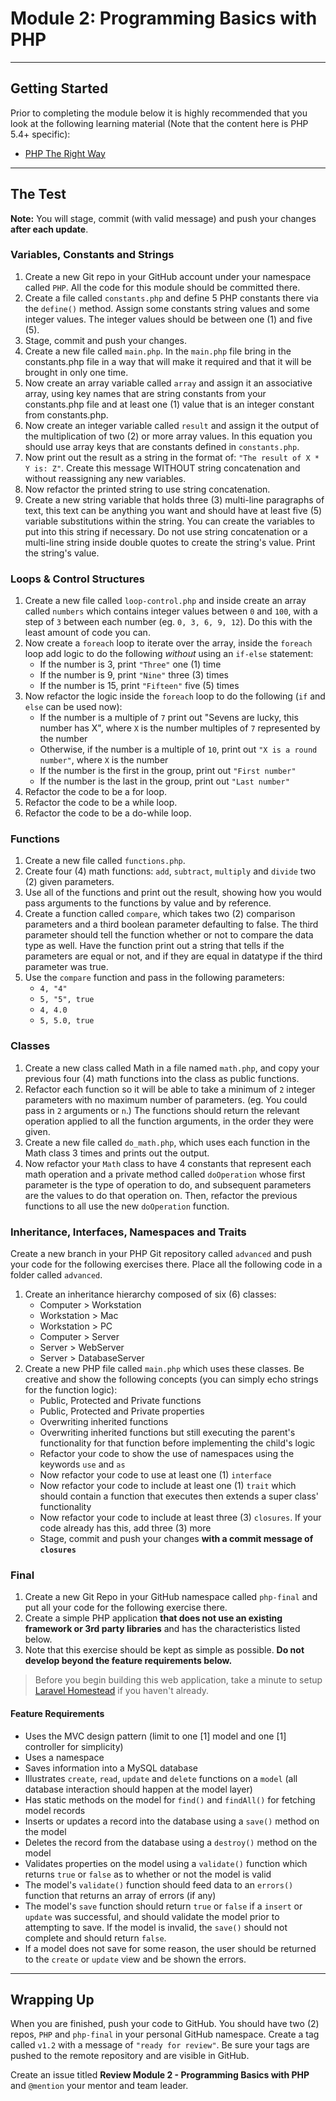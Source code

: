 # Module 2: Programming Basics with PHP

***

## Getting Started

Prior to completing the module below it is highly recommended that you look at the following learning material (Note that the content here is PHP 5.4+ specific):

- [PHP The Right Way](http://phptherightway.com)

***

## The Test

**Note:** You will stage, commit (with valid message) and push your changes **after each update**.

### Variables, Constants and Strings

1. Create a new Git repo in your GitHub account under your namespace called `PHP`. All the code for this module should be committed there.
2. Create a file called `constants.php` and define 5 PHP constants there via the `define()` method. Assign some constants string values and some integer values. The integer values should be between one (1) and five (5).
3. Stage, commit and push your changes.
4. Create a new file called `main.php`. In the `main.php` file bring in the constants.php file in a way that will make it required and that it will be brought in only one time.
5. Now create an array variable called `array` and assign it an associative array, using key names that are string constants from your constants.php file and at least one (1) value that is an integer constant from constants.php.
6. Now create an integer variable called `result` and assign it the output of the multiplication of two (2) or more array values. In this equation you should use array keys that are constants defined in `constants.php`.
7. Now print out the result as a string in the format of: `"The result of X * Y is: Z"`. Create this message WITHOUT string concatenation and without reassigning any new variables.
8. Now refactor the printed string to use string concatenation.
9. Create a new string variable that holds three (3) multi-line paragraphs of text, this text can be anything you want and should have at least five (5) variable substitutions within the string. You can create the variables to put into this string if necessary. Do not use string concatenation or a multi-line string inside double quotes to create the string's value. Print the string's value.

### Loops & Control Structures

1. Create a new file called `loop-control.php` and inside create an array called `numbers` which contains integer values between `0` and `100`, with a step of `3` between each number (eg. `0, 3, 6, 9, 12`). Do this with the least amount of code you can.
2. Now create a `foreach` loop to iterate over the array, inside the `foreach` loop add logic to do the following *without* using an `if-else` statement:
    - If the number is 3, print `"Three"` one (1) time  
    - If the number is 9, print `"Nine"` three (3) times  
    - If the number is 15, print `"Fifteen"` five (5) times  
3. Now refactor the logic inside the `foreach` loop to do the following (`if` and `else` can be used now):  
    - If the number is a multiple of `7` print out "Sevens are lucky, this number has X", where `X` is the number multiples of `7` represented by the number  
    - Otherwise, if the number is a multiple of `10`, print out `"X is a round number"`, where `X` is the number  
    - If the number is the first in the group, print out `"First number"`  
    - If the number is the last in the group, print out `"Last number"`  
4. Refactor the code to be a for loop.
5. Refactor the code to be a while loop.
6. Refactor the code to be a do-while loop.

### Functions

1. Create a new file called `functions.php`.
2. Create four (4) math functions: `add`, `subtract`, `multiply` and `divide` two (2) given parameters.
3. Use all of the functions and print out the result, showing how you would pass arguments to the functions by value and by reference.
4. Create a function called `compare`, which takes two (2) comparison parameters and a third boolean parameter defaulting to false. The third parameter should tell the function whether or not to compare the data type as well. Have the function print out a string that tells if the parameters are equal or not, and if they are equal in datatype if the third parameter was true.
5. Use the `compare` function and pass in the following parameters:
    - `4, "4"`  
    - `5, "5", true`  
    - `4, 4.0`  
    - `5, 5.0, true`  

### Classes

1. Create a new class called Math in a file named `math.php`, and copy your previous four (4) math functions into the class as public functions.
2. Refactor each function so it will be able to take a minimum of `2` integer parameters with no maximum number of parameters. (eg. You could pass in `2` arguments or `n`.) The functions should return the relevant operation applied to all the function arguments, in the order they were given.
3. Create a new file called `do_math.php`, which uses each function in the Math class 3 times and prints out the output.
4. Now refactor your `Math` class to have 4 constants that represent each math operation and a private method called `doOperation` whose first parameter is the type of operation to do, and subsequent parameters are the values to do that operation on. Then, refactor the previous functions to all use the new `doOperation` function.

### Inheritance, Interfaces, Namespaces and Traits

Create a new branch in your PHP Git repository called `advanced` and push your code for the following exercises there. Place all the following code in a folder called `advanced`.

1. Create an inheritance hierarchy composed of six (6) classes:
    - Computer > Workstation
    - Workstation > Mac
    - Workstation > PC
    - Computer > Server
    - Server > WebServer
    -	Server > DatabaseServer
2. Create a new PHP file called `main.php` which uses these classes. Be creative and show the following concepts (you can simply echo strings for the function logic):
    - Public, Protected and Private functions
    - Public, Protected and Private properties
    - Overwriting inherited functions
    - Overwriting inherited functions but still executing the parent's functionality for that function before implementing the child's logic
    - Refactor your code to show the use of namespaces using the keywords `use` and `as`
    - Now refactor your code to use at least one (1) `interface`
    - Now refactor your code to include at least one (1) `trait` which should contain a function that executes then extends a super class' functionality
    - Now refactor your code to include at least three (3) `closures`. If your code already has this, add three (3) more
    - Stage, commit and push your changes **with a commit message of `closures`**

### Final

1. Create a new Git Repo in your GitHub namespace called `php-final` and put all your code for the following exercise there.
2. Create a simple PHP application **that does not use an existing framework or 3rd party libraries** and has the characteristics listed below.
3. Note that this exercise should be kept as simple as possible. **Do not develop beyond the feature requirements below.**

> Before you begin building this web application, take a minute to setup [Laravel Homestead](http://laravel.com/docs/master/homestead) if you haven't already.

#### Feature Requirements

- Uses the MVC design pattern (limit to one [1] model and one [1] controller for simplicity)
- Uses a namespace
- Saves information into a MySQL database
- Illustrates `create`, `read`, `update` and `delete` functions on a `model` (all database interaction should happen at the model layer)
- Has static methods on the model for `find()` and `findAll()` for fetching model records
- Inserts or updates a record into the database using a `save()` method on the model
- Deletes the record from the database using a `destroy()` method on the model
- Validates properties on the model using a `validate()` function which returns `true` or `false` as to whether or not the model is valid
- The model's `validate()` function should feed data to an `errors()` function that returns an array of errors (if any)
- The model's `save` function should return `true` or `false` if a `insert` or `update` was successful, and should validate the model prior to attempting to save. If the model is invalid, the `save()` should not complete and should return `false`.
- If a model does not save for some reason, the user should be returned to the `create` or `update` view and be shown the errors.

***

## Wrapping Up

When you are finished, push your code to GitHub. You should have two (2) repos, `PHP` and `php-final` in your personal GitHub namespace. Create a tag called `v1.2` with a message of `"ready for review"`. Be sure your tags are pushed to the remote repository and are visible in GitHub.

Create an issue titled **Review Module 2 - Programming Basics with PHP** and `@mention` your mentor and team leader.
